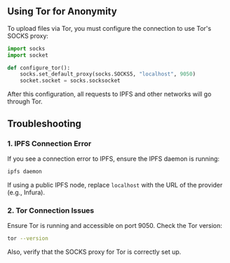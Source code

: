 ## Using Tor for Anonymity

To upload files via Tor, you must configure the connection to use Tor's SOCKS proxy:

```python
import socks
import socket

def configure_tor():
    socks.set_default_proxy(socks.SOCKS5, "localhost", 9050)
    socket.socket = socks.socksocket
```

After this configuration, all requests to IPFS and other networks will go through Tor.

## Troubleshooting

### 1. **IPFS Connection Error**

If you see a connection error to IPFS, ensure the IPFS daemon is running:

```bash
ipfs daemon
```

If using a public IPFS node, replace `localhost` with the URL of the provider (e.g., Infura).

### 2. **Tor Connection Issues**

Ensure Tor is running and accessible on port 9050. Check the Tor version:

```bash
tor --version
```

Also, verify that the SOCKS proxy for Tor is correctly set up.